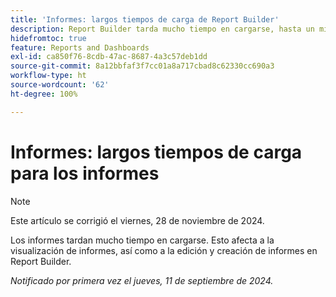 ```yaml
---
title: 'Informes: largos tiempos de carga de Report Builder'
description: Report Builder tarda mucho tiempo en cargarse, hasta un minuto en algunos casos.
hidefromtoc: true
feature: Reports and Dashboards
exl-id: ca850f76-8cdb-47ac-8687-4a3c57deb1dd
source-git-commit: 8a12bbfaf3f7cc01a8a717cbad8c62330cc690a3
workflow-type: ht
source-wordcount: '62'
ht-degree: 100%

---
```


# Informes: largos tiempos de carga para los informes

>[!NOTE]
>
>Este artículo se corrigió el viernes, 28 de noviembre de 2024.

Los informes tardan mucho tiempo en cargarse. Esto afecta a la visualización de informes, así como a la edición y creación de informes en Report Builder.

_Notificado por primera vez el jueves, 11 de septiembre de 2024._
